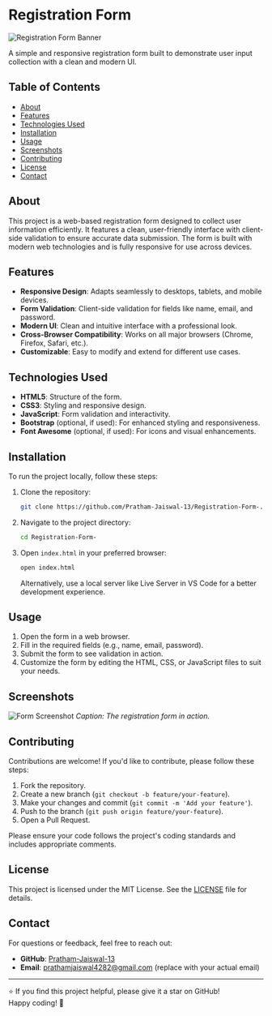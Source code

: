 # Registration Form

![Registration Form Banner](https://via.placeholder.com/1200x300.png?text=Registration+Form) <!-- Replace with your project banner image -->

A simple and responsive registration form built to demonstrate user input collection with a clean and modern UI.

## Table of Contents
- [About](#about)
- [Features](#features)
- [Technologies Used](#technologies-used)
- [Installation](#installation)
- [Usage](#usage)
- [Screenshots](#screenshots)
- [Contributing](#contributing)
- [License](#license)
- [Contact](#contact)

## About
This project is a web-based registration form designed to collect user information efficiently. It features a clean, user-friendly interface with client-side validation to ensure accurate data submission. The form is built with modern web technologies and is fully responsive for use across devices.

## Features
- **Responsive Design**: Adapts seamlessly to desktops, tablets, and mobile devices.
- **Form Validation**: Client-side validation for fields like name, email, and password.
- **Modern UI**: Clean and intuitive interface with a professional look.
- **Cross-Browser Compatibility**: Works on all major browsers (Chrome, Firefox, Safari, etc.).
- **Customizable**: Easy to modify and extend for different use cases.

## Technologies Used
- **HTML5**: Structure of the form.
- **CSS3**: Styling and responsive design.
- **JavaScript**: Form validation and interactivity.
- **Bootstrap** (optional, if used): For enhanced styling and responsiveness.
- **Font Awesome** (optional, if used): For icons and visual enhancements.

## Installation
To run the project locally, follow these steps:

1. Clone the repository:
   ```bash
   git clone https://github.com/Pratham-Jaiswal-13/Registration-Form-.git
   ```
2. Navigate to the project directory:
   ```bash
   cd Registration-Form-
   ```
3. Open `index.html` in your preferred browser:
   ```bash
   open index.html
   ```
   Alternatively, use a local server like Live Server in VS Code for a better development experience.

## Usage
1. Open the form in a web browser.
2. Fill in the required fields (e.g., name, email, password).
3. Submit the form to see validation in action.
4. Customize the form by editing the HTML, CSS, or JavaScript files to suit your needs.

## Screenshots
<!-- Replace these with actual screenshots of your project -->
![Form Screenshot](https://via.placeholder.com/600x400.png?text=Registration+Form+Screenshot)
*Caption: The registration form in action.*

## Contributing
Contributions are welcome! If you'd like to contribute, please follow these steps:
1. Fork the repository.
2. Create a new branch (`git checkout -b feature/your-feature`).
3. Make your changes and commit (`git commit -m 'Add your feature'`).
4. Push to the branch (`git push origin feature/your-feature`).
5. Open a Pull Request.

Please ensure your code follows the project's coding standards and includes appropriate comments.

## License
This project is licensed under the MIT License. See the [LICENSE](LICENSE) file for details.

## Contact
For questions or feedback, feel free to reach out:
- **GitHub**: [Pratham-Jaiswal-13](https://github.com/Pratham-Jaiswal-13)
- **Email**: prathamjaiswal4282@gmail.com (replace with your actual email)

---

⭐ If you find this project helpful, please give it a star on GitHub!  
Happy coding! 🚀
